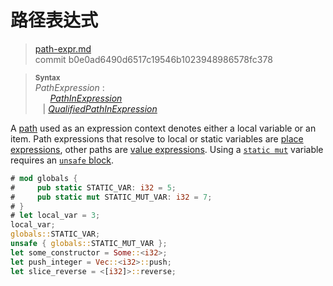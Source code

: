 # 路径表达式

>[path-expr.md](https://github.com/rust-lang/reference/blob/master/src/expressions/path-expr.md)\
>commit b0e0ad6490d6517c19546b1023948986578fc378

> **<sup>Syntax</sup>**\
> _PathExpression_ :\
> &nbsp;&nbsp; &nbsp;&nbsp; [_PathInExpression_]\
> &nbsp;&nbsp; | [_QualifiedPathInExpression_]

A [path] used as an expression context denotes either a local
variable or an item. Path expressions that resolve to local or static variables
are [place expressions], other paths are [value expressions]. Using a
[`static mut`] variable requires an [`unsafe` block].

```rust
# mod globals {
#     pub static STATIC_VAR: i32 = 5;
#     pub static mut STATIC_MUT_VAR: i32 = 7;
# }
# let local_var = 3;
local_var;
globals::STATIC_VAR;
unsafe { globals::STATIC_MUT_VAR };
let some_constructor = Some::<i32>;
let push_integer = Vec::<i32>::push;
let slice_reverse = <[i32]>::reverse;
```

[_PathInExpression_]: ../paths.md#表达式中的路径
[_QualifiedPathInExpression_]: ../paths.md#限定路径
[place expressions]: ../expressions.md#位置表达式和值表达式
[value expressions]: ../expressions.md#位置表达式和值表达式
[path]: ../paths.md
[`static mut`]: ../items/static-items.md#可变静态项
[`unsafe` block]: block-expr.md#unsafe-blocks
